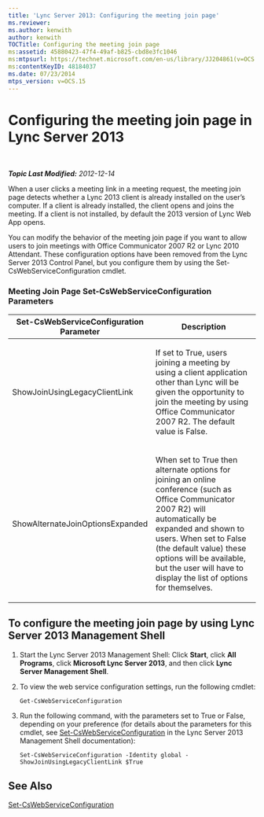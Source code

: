 ```yaml
---
title: 'Lync Server 2013: Configuring the meeting join page'
ms.reviewer: 
ms.author: kenwith
author: kenwith
TOCTitle: Configuring the meeting join page
ms:assetid: 45880423-47f4-49af-b825-cbd8e3fc1046
ms:mtpsurl: https://technet.microsoft.com/en-us/library/JJ204861(v=OCS.15)
ms:contentKeyID: 48184037
ms.date: 07/23/2014
mtps_version: v=OCS.15
---
```


<div data-xmlns="http://www.w3.org/1999/xhtml">

<div class="topic" data-xmlns="http://www.w3.org/1999/xhtml" data-msxsl="urn:schemas-microsoft-com:xslt" data-cs="http://msdn.microsoft.com/en-us/">

<div data-asp="http://msdn2.microsoft.com/asp">

# Configuring the meeting join page in Lync Server 2013

</div>

<div id="mainSection">

<div id="mainBody">

<span> </span>

_**Topic Last Modified:** 2012-12-14_

When a user clicks a meeting link in a meeting request, the meeting join page detects whether a Lync 2013 client is already installed on the user’s computer. If a client is already installed, the client opens and joins the meeting. If a client is not installed, by default the 2013 version of Lync Web App opens.

You can modify the behavior of the meeting join page if you want to allow users to join meetings with Office Communicator 2007 R2 or Lync 2010 Attendant. These configuration options have been removed from the Lync Server 2013 Control Panel, but you configure them by using the Set-CsWebServiceConfiguration cmdlet.

### Meeting Join Page Set-CsWebServiceConfiguration Parameters

<table>
<colgroup>
<col style="width: 50%" />
<col style="width: 50%" />
</colgroup>
<thead>
<tr class="header">
<th>Set-CsWebServiceConfiguration Parameter</th>
<th>Description</th>
</tr>
</thead>
<tbody>
<tr class="odd">
<td><p>ShowJoinUsingLegacyClientLink</p></td>
<td><p>If set to True, users joining a meeting by using a client application other than Lync will be given the opportunity to join the meeting by using Office Communicator 2007 R2. The default value is False.</p></td>
</tr>
<tr class="even">
<td><p>ShowAlternateJoinOptionsExpanded</p></td>
<td><p>When set to True then alternate options for joining an online conference (such as Office Communicator 2007 R2) will automatically be expanded and shown to users. When set to False (the default value) these options will be available, but the user will have to display the list of options for themselves.</p></td>
</tr>
</tbody>
</table>


<div>

## To configure the meeting join page by using Lync Server 2013 Management Shell

1.  Start the Lync Server 2013 Management Shell: Click **Start**, click **All Programs**, click **Microsoft Lync Server 2013**, and then click **Lync Server Management Shell**.

2.  To view the web service configuration settings, run the following cmdlet:
    
        Get-CsWebServiceConfiguration

3.  Run the following command, with the parameters set to True or False, depending on your preference (for details about the parameters for this cmdlet, see [Set-CsWebServiceConfiguration](https://docs.microsoft.com/powershell/module/skype/Set-CsWebServiceConfiguration) in the Lync Server 2013 Management Shell documentation):
    
        Set-CsWebServiceConfiguration -Identity global -ShowJoinUsingLegacyClientLink $True

</div>

<div>

## See Also


[Set-CsWebServiceConfiguration](https://docs.microsoft.com/powershell/module/skype/Set-CsWebServiceConfiguration)  
  

</div>

</div>

<span> </span>

</div>

</div>

</div>

